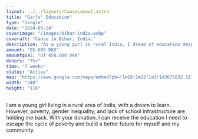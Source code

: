 ```yaml
---
layout: ../../layouts/CauseLayout.astro
title: "Girls' Education"
type: "Single"
date: "2024-03-24"
coverimage: "/images/bihar-india.webp"
coveralt: "Cause in Bihar, India."
description: "As a young girl in rural India, I dream of education despite many barriers."
amount: "85.600 DKK"
amountgoal: "of 450.000 DKK"
donors: "75+"
time: "7 weeks"
status: "Active"
map: "https://www.google.com/maps/embed?pb=!1m18!1m12!1m3!1d3675832.517261599!2d83.16607673511679!3d25.880001095474096!2m3!1f0!2f0!3f0!3m2!1i1024!2i768!4f13.1!3m3!1m2!1s0x39ed5844f0bb6903%3A0x57ad3fed1bbae325!2sBihar%2C%20Indien!5e0!3m2!1sda!2sdk!4v1734100056419!5m2!1sda!2sdk"
width: "340"
height: "116"
---
```

<!-- Definerer metadata ovenfor med Frontmatter til dynamisk integrering i 'CauseLayout.astro'. Teksten nedenfor er brødteksten. -->

I am a young girl living in a rural area of India, with a dream to learn. However, poverty, gender inequality, and lack of school infrastructure are holding me back. With your donation, I can receive the education I need to escape the cycle of poverty and build a better future for myself and my community.
